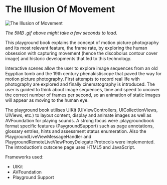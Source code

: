 # The Illusion Of Movement

![The Illusion of Movement](https://github.com/mprecke/The-Illusion-Of-Movement/blob/master/The-Illusion-Of-Movement.gif?raw=true)

*The 5MB .gif above might take a few seconds to load.*

This playground book explains the concept of motion picture photography and its most relevant feature, the frame rate, by exploring the human obsession with capturing movement (hence the discobolus contour cover image) and historic developments that led to this technology.  

Interactive scenes allow the user to explore image sequences from an old Egyptian tomb and the 19th century phenakistiscope that paved the way for motion picture photography. First attempts to record real life with photography are explored and finally cinematography is introduced. The user is guided to think about image sequences, time and speed to uncover the correct number of frames per second, so an animation of static images will appear as moving to the human eye. 

The playground book utilises UIKit (UIViewControllers, UICollectionViews, UIViews, etc.) to layout content, display and animate images as well as AVFoundation for playing sounds. A strong focus were .playgroundbook format specific features (PaygroundSupport) such as page annotations, glossary entries, hints and assessment status enumeration. Also the PlaygroundLiveViewMessageHandler and PlaygroundRemoteLiveViewProxyDelegate Protocols were implemented. The introduction’s cutscene page uses HTML5 and JavaScript.


Frameworks used:
- UIKit
- AVFoundation
- Playground Support
